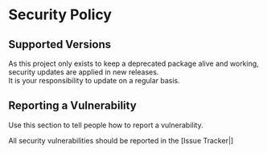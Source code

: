 # Security Policy

## Supported Versions

As this project only exists to keep a deprecated package alive and working, security updates are applied in new releases.  
It is your responsibility to update on a regular basis.

## Reporting a Vulnerability

Use this section to tell people how to report a vulnerability.

All security vulnerabilities should be reported in the [Issue Tracker|]
